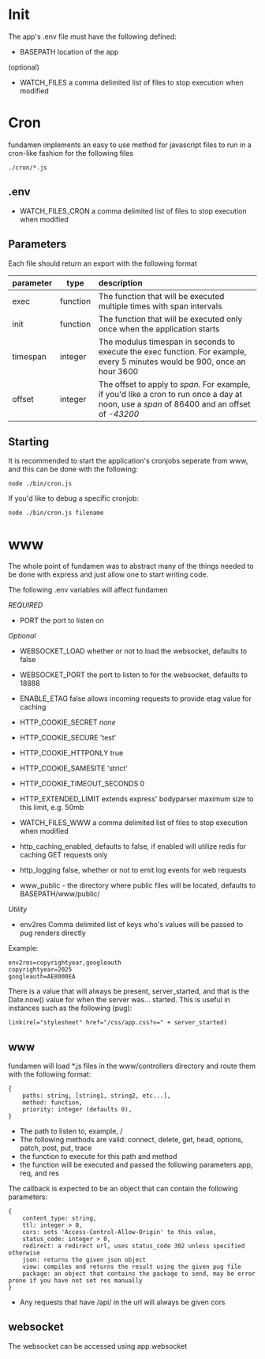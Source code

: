 # Init

The app's .env file must have the following defined:

- BASEPATH location of the app

(optional) 

- WATCH_FILES a comma delimited list of files to stop execution when modified

# Cron

fundamen implements an easy to use method for javascript files to run in a cron-like fashion for the following files

    ./cron/*.js

## .env

- WATCH_FILES_CRON a comma delimited list of files to stop execution when modified

## Parameters

Each file should return an export with the following format

|parameter|type|description|
|---------|---|:---|
|exec     |function|The function that will be executed multiple times with span intervals
|init     |function|The function that will be executed only once when the application starts|
|timespan |integer |The modulus timespan in seconds to execute the exec function.  For example, every 5 minutes would be 900, once an hour 3600|
|offset   |integer |The offset to apply to _span_.  For example, if you'd like a cron to run once a day at noon, use a _span_ of 86400 and an offset of _-43200_|

## Starting

It is recommended to start the application's cronjobs seperate from www, and this can be done with the following:

    node ./bin/cron.js

If you'd like to debug a specific cronjob:

    node ./bin/cron.js filename

# www

The whole point of fundamen was to abstract many of the things needed to be done with express and just allow one to start writing code.

The following .env variables will affect fundamen

*REQUIRED*

- PORT the port to listen on

*Optional*

- WEBSOCKET_LOAD whether or not to load the websocket, defaults to false
- WEBSOCKET_PORT the port to listen to for the websocket, defaults to 18888
- ENABLE_ETAG false  allows incoming requests to provide etag value for caching
- HTTP_COOKIE_SECRET _none_
- HTTP_COOKIE_SECURE 'test'
- HTTP_COOKIE_HTTPONLY true
- HTTP_COOKIE_SAMESITE 'strict'
- HTTP_COOKIE_TIMEOUT_SECONDS 0 
- HTTP_EXTENDED_LIMIT extends express' bodyparser maximum size to this limit, e.g. 50mb

- WATCH_FILES_WWW a comma delimited list of files to stop execution when modified

- http_caching_enabled, defaults to false, if enabled will utilize redis for caching GET requests only
- http_logging false, whether or not to emit log events for web requests 
- www_public - the directory where public files will be located, defaults to BASEPATH/www/public/

*Utility* 

- env2res  Comma delimited list of keys who's values will be passed to pug renders directly

Example:

    env2res=copyrightyear,googleauth
    copyrightyear=2025
    googleauth=AE8000EA

There is a value that will always be present, server_started, and that is the Date.now() value for when the server was... started.  This is useful in instances such as the following (pug):

    link(rel="stylesheet" href="/css/app.css?v=" + server_started)


## www

fundamen will load \*.js files in the www/controllers directory and route them with the following format:

    {
        paths: string, [string1, string2, etc...],
        method: function,
        priority: integer (defaults 0),
    }

- The path to listen to, example, /
- The following methods are valid: connect, delete, get, head, options, patch, post, put, trace
- the function to execute for this path and method
- the function will be executed and passed the following parameters app, req, and res

The callback is expected to be an object that can contain the following parameters:

    {
        content_type: string,
        ttl: integer > 0,
        cors: sets 'Access-Control-Allow-Origin' to this value,
        status_code: integer > 0,
        redirect: a redirect url, uses status_code 302 unless specified otherwise
        json: returns the given json object
        view: compiles and returns the result using the given pug file
        package: an object that contains the package to send, may be error prone if you have not set res manually
    }

- Any requests that have /api/ in the url will always be given cors

## websocket

The websocket can be accessed using app.websocket

